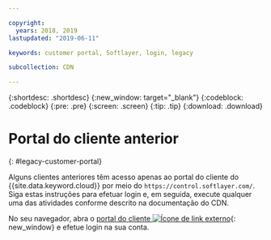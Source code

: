 ```yaml
---

copyright:
  years: 2018, 2019
lastupdated: "2019-06-11"

keywords: customer portal, Softlayer, login, legacy

subcollection: CDN

---
```


{:shortdesc: .shortdesc}
{:new_window: target="_blank"}
{:codeblock: .codeblock}
{:pre: .pre}
{:screen: .screen}
{:tip: .tip}
{:download: .download}

# Portal do cliente anterior
{: #legacy-customer-portal}

Alguns clientes anteriores têm acesso apenas ao portal do cliente do {{site.data.keyword.cloud}} por meio do `https://control.softlayer.com/`. Siga estas instruções para efetuar login e, em seguida, execute qualquer uma das atividades conforme descrito na documentação do CDN.

No seu navegador, abra o [portal do cliente ![Ícone de link externo](../../icons/launch-glyph.svg "Ícone de link externo")](https://control.softlayer.com/){: new_window} e efetue login na sua conta.
